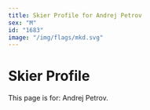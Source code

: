 ```yaml
---
title: Skier Profile for Andrej Petrov
sex: "M"
id: "1683"
image: "/img/flags/mkd.svg" 
---
```


# Skier Profile

This page is for: Andrej Petrov.
    